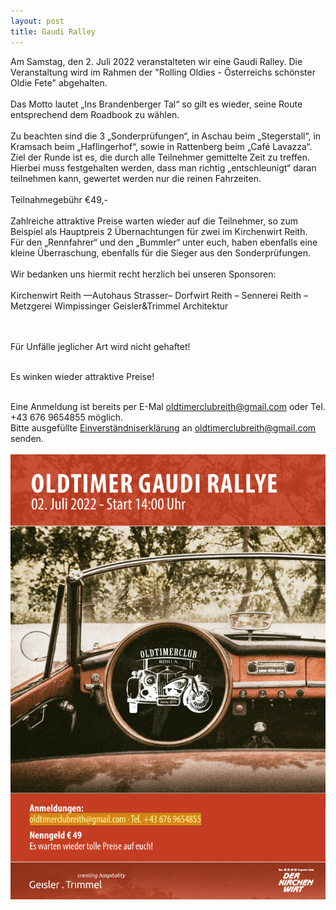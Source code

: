 ```yaml
---
layout: post
title: Gaudi Ralley
---
```

Am Samstag, den 2. Juli 2022 veranstalteten wir eine Gaudi Ralley. Die Veranstaltung wird im Rahmen der "Rolling Oldies - Österreichs schönster Oldie Fete" abgehalten.<br/>
<br/>
Das Motto lautet „Ins Brandenberger Tal“ so gilt es wieder, seine Route entsprechend dem Roadbook zu wählen. <br/><br/>
Zu beachten sind die 3 „Sonderprüfungen“, in Aschau beim „Stegerstall“, in Kramsach beim „Haflingerhof“, sowie in Rattenberg beim „Café Lavazza“. Ziel der Runde ist es, die durch alle Teilnehmer gemittelte Zeit zu treffen.<br/> 
Hierbei muss festgehalten werden, dass man richtig „entschleunigt“ daran teilnehmen kann, gewertet werden nur die reinen Fahrzeiten.<br/><br/>
Teilnahmegebühr €49,-<br/><br/>
Zahlreiche attraktive Preise warten wieder auf die Teilnehmer, so zum Beispiel als Hauptpreis 2 Übernachtungen für zwei im Kirchenwirt Reith.<br/>
Für den „Rennfahrer“ und den „Bummler“ unter euch, haben ebenfalls eine kleine Überraschung, ebenfalls für die Sieger aus den Sonderprüfungen.<br/>
<br/>
Wir bedanken uns hiermit recht herzlich bei unseren Sponsoren:
<br/><br/>
Kirchenwirt Reith ––Autohaus Strasser– Dorfwirt Reith – Sennerei Reith – Metzgerei Wimpissinger Geisler&Trimmel Architektur

<br/><br/>
Für Unfälle jeglicher Art wird nicht gehaftet!<br/><br/>

Es winken wieder attraktive Preise!<br/><br/>

Eine Anmeldung ist bereits per E-Mal oldtimerclubreith@gmail.com oder Tel. +43 676 9654855 möglich.<br/>
Bitte ausgefüllte <a href="/pdf/2022-Anmeldung-Einverstaendniserklaerung.pdf">Einverständniserklärung</a> an <a href="mailto:oldtimerclubreith@gmail.com">oldtimerclubreith@gmail.com</a> senden.<br/><br/>
[![](/img/wertungsfahrt-2022-plakat.png)](/img/wertungsfahrt-2022-plakat.png)



